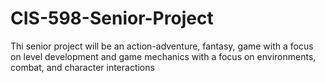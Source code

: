 # CIS-598-Senior-Project
Thi senior project will be an action-adventure, fantasy, game with a focus on level development and game mechanics with a focus on environments, combat, and character interactions
